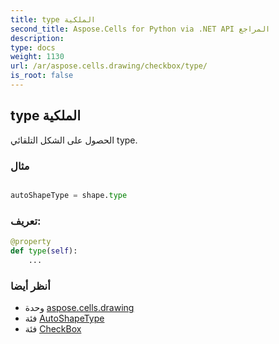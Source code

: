 ```yaml
---
title: type الملكية
second_title: Aspose.Cells for Python via .NET API المراجع
description:
type: docs
weight: 1130
url: /ar/aspose.cells.drawing/checkbox/type/
is_root: false
---
```

##  type الملكية

الحصول على الشكل التلقائي type.

###  مثال

```python

autoShapeType = shape.type

```
###  تعريف:
```python
@property
def type(self):
    ...
```

###  أنظر أيضا
* وحدة [aspose.cells.drawing](../../)
* فئة [AutoShapeType](/cells/python-net/ar/aspose.cells.drawing/autoshapetype)
* فئة [CheckBox](/cells/python-net/ar/aspose.cells.drawing/checkbox)
